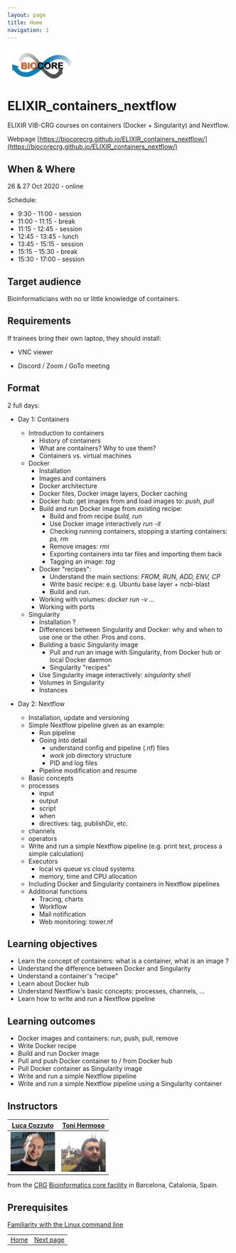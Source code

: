 ```yaml
---
layout: page
title: Home
navigation: 1
---
```


![logo](https://raw.githubusercontent.com/CRG-CNAG/BioCoreMiscOpen/master/logo/biocore-logo_small.png) 

# ELIXIR_containers_nextflow

ELIXIR VIB-CRG courses on containers (Docker + Singularity) and Nextflow.

Webpage [https://biocorecrg.github.io/ELIXIR_containers_nextflow/](https://biocorecrg.github.io/ELIXIR_containers_nextflow/)

## When & Where

26 & 27 Oct 2020 - online<br>

Schedule:
- 9:30  - 11:00 - session
- 11:00 - 11:15 - break
- 11:15 - 12:45 - session
- 12:45 - 13:45 - lunch
- 13:45 - 15:15 - session
- 15:15 - 15:30 - break
- 15:30 - 17:00 - session

## Target audience

Bioinformaticians with no or little knowledge of containers.

## Requirements

If trainees bring their own laptop, they should install:

* VNC viewer

* Discord / Zoom / GoTo meeting

## Format

2 full days:
* Day 1: Containers
  * Introduction to containers
    * History of containers
    * What are containers? Why to use them?
    * Containers vs. virtual machines
  * Docker
    * Installation
    * Images and containers
    * Docker architecture
    * Docker files, Docker image layers, Docker caching
    * Docker hub: get images from and load images to: *push, pull*
    * Build and run Docker image from existing recipe:
      * Build and from recipe *build, run*
      * Use Docker image interactively *run -it*
      * Checking running containers, stopping a starting containers: *ps, rm*
      * Remove images: *rmi*
      * Exporting containers into tar files and importing them back
      * Tagging an image: *tag*
    * Docker "recipes":
      * Understand the main sections: *FROM, RUN, ADD, ENV, CP*
      * Write basic recipe: e.g. Ubuntu base layer + ncbi-blast
      * Build and run.
    * Working with volumes: *docker run -v ...*
    * Working with ports
  * Singularity
    * Installation ?
    * Differences between Singularity and Docker: why and when to use one or the other. Pros and cons.
    * Building a basic Singularity image
      * Pull and run an image with Singularity, from Docker hub or local Docker daemon
      * Singularity "recipes"
    * Use Singularity image interactively: *singularity shell*
    * Volumes in Singularity
    * Instances

* Day 2: Nextflow
  * Installation, update and versioning
  * Simple Nextflow pipeline given as an example:
    * Run pipeline
    * Going into detail
      * understand config and pipeline (.nf) files
      * *work* job directory structure
      * PID and log files
    * Pipeline modification and resume
  * Basic concepts
   * processes
     * input
     * output
     * script
     * when
     * directives: tag, publishDir, etc.
   * channels
   * operators
  * Write and run a simple Nextflow pipeline (e.g. print text, process a simple calculation)
  * Executors
    * local vs queue vs cloud systems
    * memory, time and CPU allocation
  * Including Docker and Singularity containers in Nextflow pipelines
  * Additional functions
    * Tracing, charts
    * Workflow
    * Mail notification
    * Web monitoring: tower.nf

## Learning objectives

* Learn the concept of containers: what is a container, what is an image ?
* Understand the difference between Docker and Singularity
* Understand a container's "recipe"
* Learn about Docker hub
* Understand Nextflow's basic concepts: processes, channels, ...
* Learn how to write and run a Nextflow pipeline

## Learning outcomes

* Docker images and containers: run, push, pull, remove
* Write Docker recipe
* Build and run Docker image
* Pull and push Docker container to / from Docker hub
* Pull Docker container as Singularity image
* Write and run a simple Nextflow pipeline
* Write and run a simple Nextflow pipeline using a Singularity container




## Instructors

|[Luca Cozzuto](mailto:luca.cozzuto@crg.eu)|[Toni Hermoso](mailto:toni.hermoso@crg.eu) |
| :---:  | :---:  |
|<a href="https://biocore.crg.eu/wiki/User:Lcozzuto"><img src="images/lcozzuto.jpg" width="100"/> </a>|<a href="https://biocore.crg.eu/wiki/User:Thermoso"><img src="images/Thermoso.jpg" width="100"/>| 

from the [CRG](https://www.crg.eu/) [Bioinformatics core facility](https://biocore.crg.eu/) in Barcelona, Catalonia, Spain.


## Prerequisites

[Familiarity with the Linux command line](https://biocorecrg.github.io/advanced_linux_2019/)

|          |       |
| :------- | :---: |
| [Home](https://biocorecrg.github.io/ELIXIR_containers_nextflow/)  | [Next page](https://biocorecrg.github.io/ELIXIR_containers_nextflow/introduction_containers.html) |

